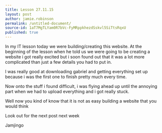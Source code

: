```yaml
---
title: Lesson 27.11.15
layout: post
author: jamie.robinson
permalink: /untitled-document/
source-id: 1aT7MgTLYam0R7bVc-FyMRppkhezdSskvl5SiTtsRqxU
published: true
---
```

In my IT lesson today we were building/creating this website. At the beginning of the lesson when he told us we were going to be creating a website i got really excited but i soon found out that it was a lot more complicated than just a few details you had to put in.

I was really good at downloading gabriel and getting everything set up because i was the first one to finish pretty much every time.

Now onto the stuff i found difficult, i was flying ahead up until the annoying part when we had to upload everything and i got really stuck.

Well now you kind of know that it is not as easy building a website that you would think

Look out for the next post next week

Jamjingo

